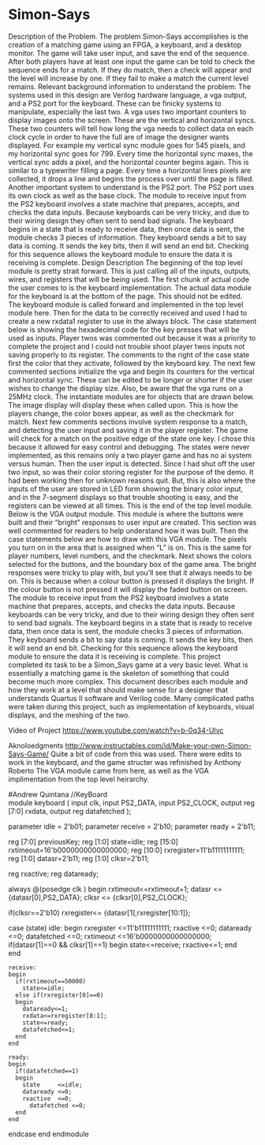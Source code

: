 # Simon-Says

Description of the Problem.
  The problem Simon-Says accomplishes is the creation of a matching game using an FPGA, a keyboard, and a desktop monitor. The game will take user input, and save the end of the sequence. After both players have at least one input the game can be told to check the sequence ends for a match. If they do match, then a check will appear and the level will increase by one. If they fail to make a match the current level remains.
Relevant background information to understand the problem:
The systems used in this design are Verilog hardware language, a vga output, and a PS2 port for the keyboard. These can be finicky systems to manipulate, especially the last two. A vga uses two important counters to display images onto the screen. These are the vertical and horizontal syncs. These two counters will tell how long the vga needs to collect data on each clock cycle in order to have the full are of image the designer wants displayed. For example my vertical sync module goes for 545 pixels, and my horizontal sync goes for 799. Every time the horizontal sync maxes, the vertical sync adds a pixel, and the horizontal counter begins again. This is similar to a typewriter filling a page. Every time a horizontal lines pixels are collected, it drops a line and begins the process over until the page is filled.
Another important system to understand is the PS2 port. The PS2 port uses its own clock as well as the base clock. The module to receive input from the PS2 keyboard involves a state machine that prepares, accepts, and checks the data inputs. Because keyboards can be very tricky, and due to their wiring design they often sent to send bad signals. The keyboard begins in a state that is ready to receive data, then once data is sent, the module checks 3 pieces of information. They keyboard sends a bit to say data is coming. It sends the key bits, then it will send an end bit. Checking for this sequence allows the keyboard module to ensure the data it is receiving is complete.
Design Description
The beginning of the top level module is pretty strait forward. This is just calling all of the inputs, outputs, wires, and registers that will be being used. The first chunk of actual code the user comes to is the keyboard implementation. The actual data module for the keyboard is at the bottom of the page. This should not be edited. The keyboard module is called forward and implemented in the top level module here. Then for the data to be correctly received and used I had to create a new rxdata1 register to use in the always block. The case statement below is showing the hexadecimal code for the key presses that will be used as inputs. Player twos was commented out because it was a priority to complete the project and I could not trouble shoot player twos inputs not saving properly to its register. The comments to the right of the case state first the color that they activate, followed by the keyboard key.
The next few commented sections initialize the vga and begin its counters for the vertical and horizontal sync. These can be edited to be longer or shorter if the user wishes to change the display size. Also, be aware that the vga runs on a 25MHz clock. The instantiate modules are for objects that are drawn below. The image display will display these when called upon. This is how the players change, the color boxes appear, as well as the checkmark for match.
Next few comments sections involve system response to a match, and detecting the user input and saving it in the player register. The game will check for a match on the positive edge of the state one key. I chose this because it allowed for easy control and debugging. The states were never implemented, as this remains only a two player game and has no ai system versus human. Then the user input is detected. Since I had shut off the user two input, so was their color storing register for the purpose of the demo. It had been working then for unknown reasons quit. But, this is also where the inputs of the user are stored in LED form showing the binary color input, and in the 7-segment displays so that trouble shooting is easy, and the registers can be viewed at all times. This is the end of the top level module.
Below is the VGA output module. This module is where the buttons were built and their “bright” responses to user input are created. This section was well commented for readers to help understand how it was built. Then the case statements below are how to draw with this VGA module. The pixels you turn on in the area that is assigned when “L” is on. This is the same for player numbers, level numbers, and the checkmark. Next shows the colors selected for the buttons, and the boundary box of the game area. The bright responses were tricky to play with, but you’ll see that it always needs to be on. This is because when a colour button is pressed it displays the bright.  If the colour button is not pressed it will display the faded button on screen.
The module to receive input from the PS2 keyboard involves a state machine that prepares, accepts, and checks the data inputs. Because keyboards can be very tricky, and due to their wiring design they often sent to send bad signals. The keyboard begins in a state that is ready to receive data, then once data is sent, the module checks 3 pieces of information. They keyboard sends a bit to say data is coming. It sends the key bits, then it will send an end bit. Checking for this sequence allows the keyboard module to ensure the data it is receiving is complete.
This project completed its task to be a Simon_Says game at a very basic level. What is essentially a matching game is the skeleton of something that could become much more complex. This document describes each module and how they work at a level that should make sense for a designer that understands Quartus II software and Verilog code. Many complicated paths were taken during this project, such as implementation of keyboards, visual displays, and the meshing of the two.

Video of Project
https://www.youtube.com/watch?v=b-0q34-UIvc


Aknoloedgments 
http://www.instructables.com/id/Make-your-own-Simon-Says-Game/
Quite a bit of code from this was used. There were edits to work in the keyboard, and the game structer was
refinished by Anthony Roberto
The VGA module came from here, as well as the VGA implimentation from the top level heirarchy.

#Andrew Quintana
//KeyBoard			
module keyboard (
  input clk,
  input PS2_DATA,
  input PS2_CLOCK,
  output reg [7:0] rxdata,
  output reg datafetched
); 

parameter idle    = 2'b01;
parameter receive = 2'b10;
parameter ready   = 2'b11;

reg [7:0] previousKey; 
reg [1:0]  state=idle;
reg [15:0] rxtimeout=16'b0000000000000000;
reg [10:0] rxregister=11'b11111111111;
reg [1:0]  datasr=2'b11;
reg [1:0]  clksr=2'b11;



reg rxactive;
reg dataready;
  
always @(posedge clk ) 
begin 
  rxtimeout<=rxtimeout+1;
  datasr <= {datasr[0],PS2_DATA};
  clksr  <= {clksr[0],PS2_CLOCK};


  if(clksr==2'b10)
    rxregister<= {datasr[1],rxregister[10:1]};


  case (state) 
    idle: 
    begin
      rxregister <=11'b11111111111;
      rxactive   <=0;
      dataready  <=0;
		datafetched <=0;
      rxtimeout  <=16'b0000000000000000;
      if(datasr[1]==0 && clksr[1]==1)
      begin
        state<=receive;
        rxactive<=1;
      end   
    end
    
    receive:
    begin
      if(rxtimeout==50000)
        state<=idle;
      else if(rxregister[0]==0)
      begin
        dataready<=1;
        rxdata<=rxregister[8:1];
        state<=ready;
        datafetched<=1;
      end
    end
    
    ready: 
    begin
      if(datafetched==1)
      begin
        state     <=idle;
        dataready <=0;
        rxactive  <=0;
		  datafetched <=0;
      end  
    end  
  endcase
end 
endmodule
